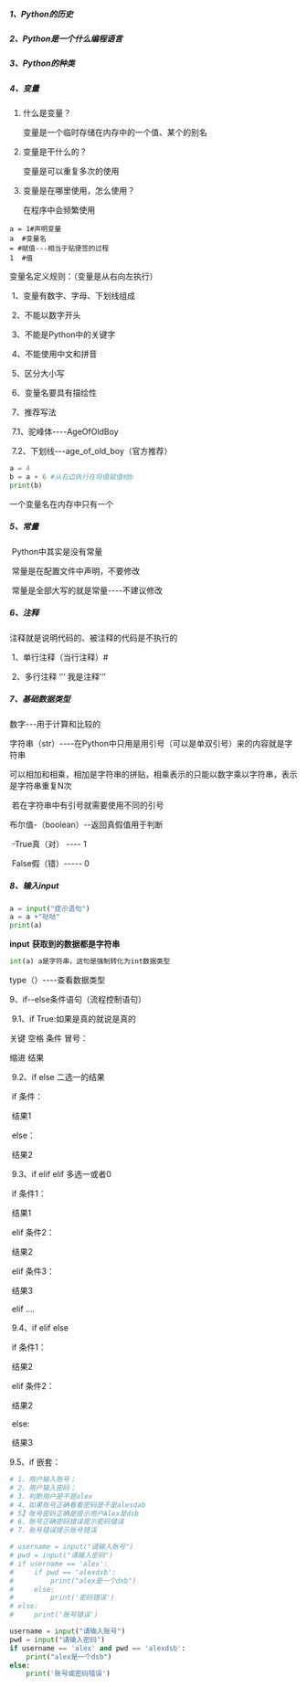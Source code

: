 ##### 1、Python的历史



##### 2、Python是一个什么编程语言

##### 3、Python的种类

##### 4、变量

1. 什么是变量？

   变量是一个临时存储在内存中的一个值、某个的别名

2. 变量是干什么的？

   变量是可以重复多次的使用

3. 变量是在哪里使用，怎么使用？

   在程序中会频繁使用

```pyt
a = 1#声明变量
a  #变量名
= #赋值---相当于贴便签的过程
1  #值
```

变量名定义规则：（变量是从右向左执行）

​		1、变量有数字、字母、下划线组成

​		2、不能以数字开头

​		3、不能是Python中的关键字

​		4、不能使用中文和拼音

​		5、区分大小写

​		6、变量名要具有描绘性

​		7、推荐写法

​			7.1、驼峰体----AgeOfOldBoy

​			7.2、下划线---age_of_old_boy（官方推荐）

```python
a = 4
b = a + 6 #从右边执行在将值赋值给b
print(b)
```

一个变量名在内存中只有一个

##### 5、常量

​	Python中其实是没有常量

​	常量是在配置文件中声明，不要修改	

​	常量是全部大写的就是常量----不建议修改

##### 6、注释

注释就是说明代码的、被注释的代码是不执行的

​		1、单行注释（当行注释）#

​		2、多行注释  ‘’‘  我是注释’‘’

##### 7、基础数据类型

数字---用于计算和比较的

字符串（str）----在Python中只用是用引号（可以是单双引号）来的内容就是字符串

​				可以相加和相乘，相加是字符串的拼贴，相乘表示的只能以数字乘以字符串，表示是字符串重复N次

​				若在字符串中有引号就需要使用不同的引号

布尔值-（boolean）--返回真假值用于判断

​				-True真（对） ---- 1

​				False假（错）----- 0 

##### 8、输入input

```Python
a = input("提示语句")
a = a +"哒哒"
print(a)
```

**input** **获取到的数据都是字符串**

```python
int(a) a是字符串，这句是强制转化为int数据类型
```

type（）----查看数据类型

9、if--else条件语句（流程控制语句）

​	9.1、if True:如果是真的就说是真的

关键 空格 条件 冒号：

缩进 结果

​	9.2、if  else  二选一的结果

​			if 条件：

​					结果1

​			else：

​					结果2

​	9.3、if elif  elif 多选一或者0

​		if 条件1：

​				结果1

​		elif 条件2：

​				结果2

​		elif 条件3：

​				结果3

​		elif ....

​	9.4、if  elif  else 

​			if 条件1：

​				结果2

​			elif 条件2：

​				结果2

​			else:

​				结果3

9.5、if 嵌套：

```python
# 1、用户输入账号；
# 2、用户输入密码；
# 3、判断用户是不是alex
# 4、如果账号正确看看密码是不是alesdab
# 5】账号密码正确是提示用户Alex是dsb
# 6、账号正确密码错误提示密码错误
# 7、账号错误提示账号错误

# username = input("请输入账号")
# pwd = input("请输入密码")
# if username == 'alex':
#     if pwd == 'alexdsb':
#         print("alex是一个dsb")
#     else:
#         print('密码错误')
# else:
#     print('账号错误')

username = input("请输入账号")
pwd = input("请输入密码")
if username == 'alex' and pwd == 'alexdsb':
    print("alex是一个dsb")
else:
    print('账号或密码错误')

```









